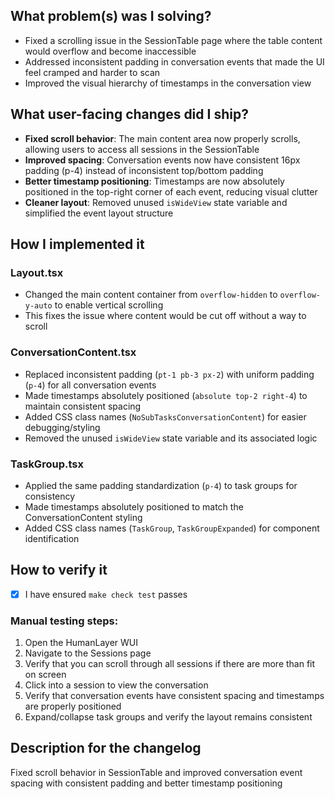 ## What problem(s) was I solving?

- Fixed a scrolling issue in the SessionTable page where the table content would overflow and become inaccessible
- Addressed inconsistent padding in conversation events that made the UI feel cramped and harder to scan
- Improved the visual hierarchy of timestamps in the conversation view

## What user-facing changes did I ship?

- **Fixed scroll behavior**: The main content area now properly scrolls, allowing users to access all sessions in the SessionTable
- **Improved spacing**: Conversation events now have consistent 16px padding (p-4) instead of inconsistent top/bottom padding
- **Better timestamp positioning**: Timestamps are now absolutely positioned in the top-right corner of each event, reducing visual clutter
- **Cleaner layout**: Removed unused `isWideView` state variable and simplified the event layout structure

## How I implemented it

### Layout.tsx
- Changed the main content container from `overflow-hidden` to `overflow-y-auto` to enable vertical scrolling
- This fixes the issue where content would be cut off without a way to scroll

### ConversationContent.tsx  
- Replaced inconsistent padding (`pt-1 pb-3 px-2`) with uniform padding (`p-4`) for all conversation events
- Made timestamps absolutely positioned (`absolute top-2 right-4`) to maintain consistent spacing
- Added CSS class names (`NoSubTasksConversationContent`) for easier debugging/styling
- Removed the unused `isWideView` state variable and its associated logic

### TaskGroup.tsx
- Applied the same padding standardization (`p-4`) to task groups for consistency
- Made timestamps absolutely positioned to match the ConversationContent styling
- Added CSS class names (`TaskGroup`, `TaskGroupExpanded`) for component identification

## How to verify it

- [x] I have ensured `make check test` passes

### Manual testing steps:
1. Open the HumanLayer WUI
2. Navigate to the Sessions page
3. Verify that you can scroll through all sessions if there are more than fit on screen
4. Click into a session to view the conversation
5. Verify that conversation events have consistent spacing and timestamps are properly positioned
6. Expand/collapse task groups and verify the layout remains consistent

## Description for the changelog

Fixed scroll behavior in SessionTable and improved conversation event spacing with consistent padding and better timestamp positioning